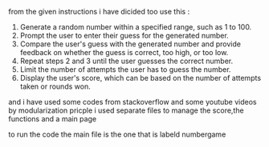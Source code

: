 from the given instructions i have dicided too use this :
1. Generate a random number within a specified range, such as 1 to 100.
2. Prompt the user to enter their guess for the generated number.
3. Compare the user's guess with the generated number and provide feedback on whether the guess is correct,
    too high, or too low.
4. Repeat steps 2 and 3 until the user guesses the correct number.
5. Limit the number of attempts the user has to guess the number.
6. Display the user's score, which can be based on the number of attempts taken or rounds won.

and i have used some codes from stackoverflow and some youtube videos
by modularization pricple i used separate files to manage the score,the functions and a main page

to run the code the main file is the one that is labeld numbergame
